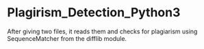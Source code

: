 # Plagirism_Detection_Python3
After giving two files, it reads them and checks for plagiarism using SequenceMatcher from the difflib module.
